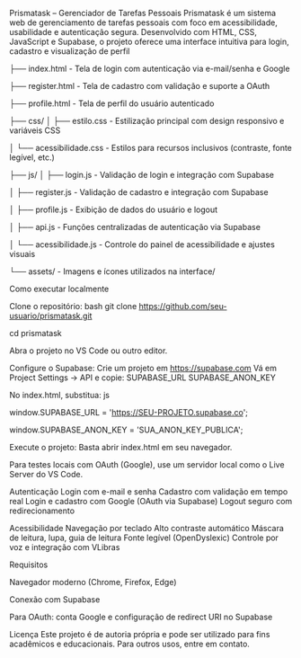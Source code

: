 Prismatask – Gerenciador de Tarefas Pessoais
Prismatask é um sistema web de gerenciamento de tarefas pessoais com foco em acessibilidade, usabilidade e autenticação segura. Desenvolvido com HTML, CSS, JavaScript e Supabase, o projeto oferece uma interface intuitiva para login, cadastro e visualização de perfil

├── index.html            - Tela de login com autenticação via e-mail/senha e Google

├── register.html        -  Tela de cadastro com validação e suporte a OAuth

├── profile.html        -  Tela de perfil do usuário autenticado

├── css/
│   ├── estilo.css       -  Estilização principal com design responsivo e variáveis CSS

│   └── acessibilidade.css -  Estilos para recursos inclusivos (contraste, fonte legível, etc.)

├── js/
│   ├── login.js         -  Validação de login e integração com Supabase

│   ├── register.js       - Validação de cadastro e integração com Supabase

│   ├── profile.js       -  Exibição de dados do usuário e logout

│   ├── api.js           -  Funções centralizadas de autenticação via Supabase

│   └── acessibilidade.js - Controle do painel de acessibilidade e ajustes visuais

└── assets/              - Imagens e ícones utilizados na interface/                 


Como executar localmente

Clone o repositório:
bash
git clone https://github.com/seu-usuario/prismatask.git

cd prismatask

Abra o projeto no VS Code ou outro editor.

Configure o Supabase:
Crie um projeto em https://supabase.com
Vá em Project Settings → API e copie:
SUPABASE_URL
SUPABASE_ANON_KEY

No index.html, substitua:
js

window.SUPABASE_URL = 'https://SEU-PROJETO.supabase.co';

window.SUPABASE_ANON_KEY = 'SUA_ANON_KEY_PUBLICA';

Execute o projeto:
Basta abrir index.html em seu navegador.

Para testes locais com OAuth (Google), use um servidor local como o Live Server do VS Code.

Autenticação
Login com e-mail e senha
Cadastro com validação em tempo real
Login e cadastro com Google (OAuth via Supabase)
Logout seguro com redirecionamento

 Acessibilidade
Navegação por teclado
Alto contraste automático
Máscara de leitura, lupa, guia de leitura
Fonte legível (OpenDyslexic)
Controle por voz e integração com VLibras

Requisitos

Navegador moderno (Chrome, Firefox, Edge)

Conexão com Supabase

Para OAuth: conta Google e configuração de redirect URI no Supabase

 Licença
Este projeto é de autoria própria e pode ser utilizado para fins acadêmicos e educacionais. Para outros usos, entre em contato.
